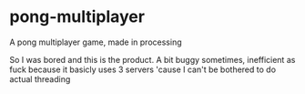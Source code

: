 # pong-multiplayer
A pong multiplayer game, made in processing

So I was bored and this is the product. A bit buggy sometimes, inefficient as fuck because it basicly uses 3 servers 'cause I can't be bothered to do actual threading
